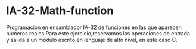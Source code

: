 IA-32-Math-function
===================

Programación en ensamblador IA-32 de funciones en las que aparecen números reales.Para este ejercicio,reservamos las operaciones de entrada y salida a un módulo escrito en lenguaje de alto nivel, en este caso C.
